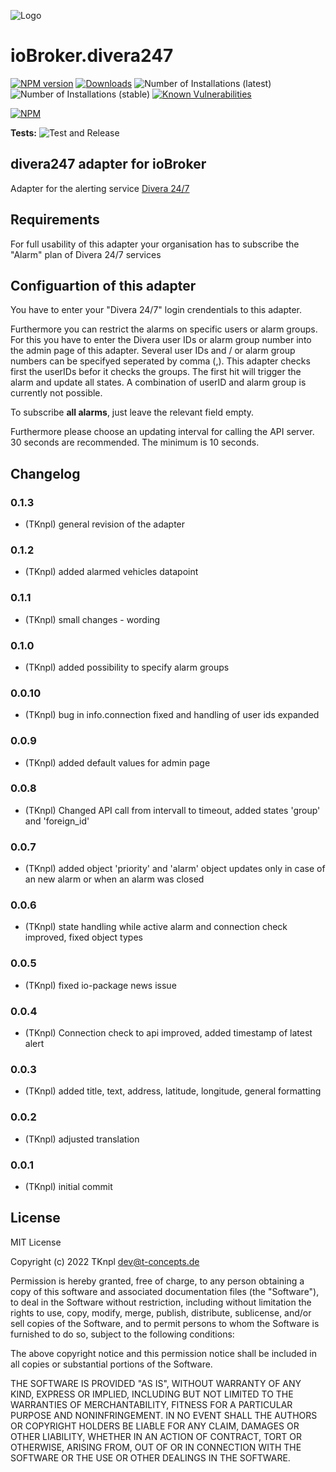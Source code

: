 ![Logo](admin/divera247_long.png)
# ioBroker.divera247

[![NPM version](http://img.shields.io/npm/v/iobroker.divera247.svg)](https://www.npmjs.com/package/iobroker.divera247)
[![Downloads](https://img.shields.io/npm/dm/iobroker.divera247.svg)](https://www.npmjs.com/package/iobroker.divera247)
![Number of Installations (latest)](http://iobroker.live/badges/divera247-installed.svg)
![Number of Installations (stable)](http://iobroker.live/badges/divera247-stable.svg)
[![Known Vulnerabilities](https://snyk.io/test/github/TKnpl/ioBroker.divera247/badge.svg)](https://snyk.io/test/github/TKnpl/ioBroker.divera247)

[![NPM](https://nodei.co/npm/iobroker.divera247.png?downloads=true)](https://nodei.co/npm/iobroker.divera247/)

**Tests:** ![Test and Release](https://github.com/TKnpl/ioBroker.divera247/workflows/Test%20and%20Release/badge.svg)

## divera247 adapter for ioBroker

Adapter for the alerting service <a href="https://www.divera247.com/" target="_blank">Divera 24/7</a>

## Requirements
For full usability of this adapter your organisation has to subscribe the "Alarm" plan of Divera 24/7 services

## Configuartion of this adapter
You have to enter your "Divera 24/7" login crendentials to this adapter.

Furthermore you can restrict the alarms on specific users or alarm groups.
For this you have to enter the Divera user IDs or alarm group number into the admin page of this adapter. Several user IDs and / or alarm group numbers can be specifyed seperated by comma (,).
This adapter checks first the userIDs befor it checks the groups. The first hit will trigger the alarm and update all states. A combination of userID and alarm group is currently not possible.

To subscribe **all alarms**, just leave the relevant field empty.

Furthermore please choose an updating interval for calling the API server. 30 seconds are recommended. The minimum is 10 seconds.

## Changelog

### 0.1.3
* (TKnpl) general revision of the adapter

### 0.1.2
* (TKnpl) added alarmed vehicles datapoint

### 0.1.1
* (TKnpl) small changes - wording

### 0.1.0
* (TKnpl) added possibility to specify alarm groups

### 0.0.10
* (TKnpl) bug in info.connection fixed and handling of user ids expanded

### 0.0.9
* (TKnpl) added default values for admin page

### 0.0.8
* (TKnpl) Changed API call from intervall to timeout, added states 'group' and 'foreign_id'

### 0.0.7
* (TKnpl) added object 'priority' and 'alarm' object updates only in case of an new alarm or when an alarm was closed

### 0.0.6
* (TKnpl) state handling while active alarm and connection check improved, fixed object types

### 0.0.5
* (TKnpl) fixed io-package news issue

### 0.0.4
* (TKnpl) Connection check to api improved, added timestamp of latest alert

### 0.0.3
* (TKnpl) added title, text, address, latitude, longitude, general formatting

### 0.0.2
* (TKnpl) adjusted translation

### 0.0.1
* (TKnpl) initial commit

## License
MIT License

Copyright (c) 2022 TKnpl <dev@t-concepts.de>

Permission is hereby granted, free of charge, to any person obtaining a copy
of this software and associated documentation files (the "Software"), to deal
in the Software without restriction, including without limitation the rights
to use, copy, modify, merge, publish, distribute, sublicense, and/or sell
copies of the Software, and to permit persons to whom the Software is
furnished to do so, subject to the following conditions:

The above copyright notice and this permission notice shall be included in all
copies or substantial portions of the Software.

THE SOFTWARE IS PROVIDED "AS IS", WITHOUT WARRANTY OF ANY KIND, EXPRESS OR
IMPLIED, INCLUDING BUT NOT LIMITED TO THE WARRANTIES OF MERCHANTABILITY,
FITNESS FOR A PARTICULAR PURPOSE AND NONINFRINGEMENT. IN NO EVENT SHALL THE
AUTHORS OR COPYRIGHT HOLDERS BE LIABLE FOR ANY CLAIM, DAMAGES OR OTHER
LIABILITY, WHETHER IN AN ACTION OF CONTRACT, TORT OR OTHERWISE, ARISING FROM,
OUT OF OR IN CONNECTION WITH THE SOFTWARE OR THE USE OR OTHER DEALINGS IN THE
SOFTWARE.
